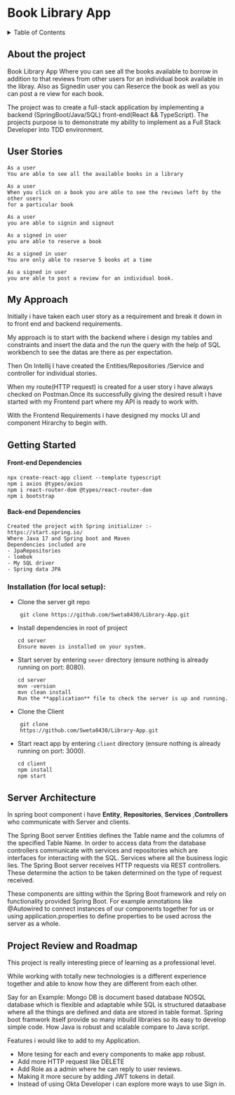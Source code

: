 # Book Library App

<details>
  <summary>Table of Contents</summary>
  <ol>
    <li><a href="#about-the-project">About The Project</a></li>
    <li><a href="#user-stories">User Stories</a></li>
    <li><a href="#myapproach">My Approach</a></li>
    <li><a href="#getting-started">Getting Started</a></li>
    <li><a href="#server-architecture">Server Architecture</a></li>
    <li><a href="#project-review-and-roadmap">Project Review and Roadmap</a></li>
  </ol>
</details>

## About the project
Book Library App Where you can see all the books available to borrow in addition to that reviews from other users for an individual book available in the libray. Also as Signedin user you can Reserce the book as well as you can post a re view for each book.

The project was to create a full-stack application by implementing a backend (SpringBoot/Java/SQL) front-end(React && TypeScript). The projects purpose is to demonstrate my ability to implement as a Full Stack Developer into TDD environment.

## User Stories

```
As a user 
You are able to see all the available books in a library

As a user 
When you click on a book you are able to see the reviews left by the other users 
for a particular book

As a user
you are able to signin and signout

As a signed in user
you are able to reserve a book

As a signed in user
You are only able to reserve 5 books at a time

As a signed in user
you are able to post a review for an individual book.
```
## My Approach

Initially i have taken each user story as a requirement and break it down in to front end and backend requirements.

My approach is to start with the backend where i design my tables and constraints and insert the data and the run the query with the help of SQL workbench to see the datas are there as per expectation.

Then On Intellij I have created the Entities/Repositories /Service and controller for individual stories.

When my route(HTTP request) is created for a user story i have always checked on Postman.Once its successfully giving the desired result i have started with my Frontend part where my API is ready to work with.

With the Frontend Requirements i have designed my mocks UI and component Hirarchy to begin with.

## Getting Started

#### Front-end Dependencies

```
npx create-react-app client --template typescript
npm i axios @types/axios
npm i react-router-dom @types/react-router-dom
npm i bootstrap
```

#### Back-end Dependencies

```
Created the project with Spring initializer :- https://start.spring.io/
Where Java 17 and Spring boot and Maven
Dependencies included are
- JpaRepositories
- lombok
- My SQL driver
- Spring data JPA
```

### Installation (for local setup):

- Clone the server git repo

```
    git clone https://github.com/Sweta8430/Library-App.git
```

- Install dependencies in root of project

  ```
  cd server
  Ensure maven is installed on your system.
  ```

- Start server by entering `sever` directory (ensure nothing is already running on port: 8080).
  ```
  cd server
  mvn -version
  mvn clean install
  Run the **application** file to check the server is up and running.
  ```

- Clone the Client

```
    git clone
    https://github.com/Sweta8430/Library-App.git
```

- Start react app by entering `client` directory (ensure nothing is already running on port: 3000).

  ```
  cd client
  npm install
  npm start
  ```
## Server Architecture

In spring boot component i have <b>Entity</b>, <b>Repositories</b>, <b>Services</b> ,<b>Controllers</b> who communicate with Server and clients.

The Spring Boot server
Entities defines the Table name and the columns of the specified Table Name.
In order to access data from the database controllers communicate with services and repositories which are interfaces for interacting with the SQL.
Services where all the business logic lies.
The Spring Boot server receives HTTP requests via REST controllers. These determine the action to be taken determined on the type of request received.

These components are sitting within the Spring Boot framework and rely on functionality provided Spring Boot. For example annotations like @Autowired to connect instances of our components together for us or using application.properties to define properties to be used across the server as a whole.

## Project Review and Roadmap

This project is really interesting piece of learning as a professional level.

While working with totally new technologies is a different experience together and able to know how they are different from each other.

Say for an Example:
Mongo DB is document based database NOSQL database which is flexible and adaptable while SQL is structured dataabase where all the things are defined and data are stored in table format.
Spring boot framwork itself provide so many inbuild libraries so its easy to develop simple code.
How Java is robust and scalable compare to Java script.

Features i would like to add to my Application.

- More tesing for each and every components to make app robust.
- Add more HTTP request like DELETE
- Add Role as a admin where he can reply to user reviews.
- Making it more secure by adding JWT tokens in detail.
- Instead of using Okta Developer i can explore more ways to use Sign in.





